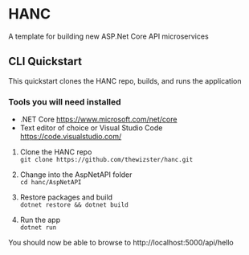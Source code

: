 # HANC  
A template for building new ASP.Net Core API microservices

## CLI Quickstart
This quickstart clones the HANC repo, builds, and runs the application

### Tools you will need installed  
+ .NET Core https://www.microsoft.com/net/core  
+ Text editor of choice or Visual Studio Code https://code.visualstudio.com/

1) Clone the HANC repo  
```git clone https://github.com/thewizster/hanc.git```

2) Change into the AspNetAPI folder  
```cd hanc/AspNetAPI```

3) Restore packages and build  
```dotnet restore && dotnet build```

4) Run the app  
```dotnet run```

You should now be able to browse to http://localhost:5000/api/hello
